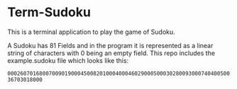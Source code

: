 # Term-Sudoku

This is a terminal application to play the game of Sudoku.

A Sudoku has 81 Fields and in the program it is represented as a linear string of characters with 0 being an empty field.
This repo includes the example.sudoku file which looks like this:

`000260701680070090190004500820100040004602900050003028009300074040050036703018000`
